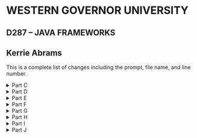 

# WESTERN GOVERNOR UNIVERSITY 
## D287 – JAVA FRAMEWORKS
## Kerrie Abrams


This is a complete list of changes including the prompt, file name, and line number.

<details>
<summary>Part C</summary>
Customize the HTML user interface for your customer’s application.
The user interface should include the shop name, the product names, and the names of the parts.

#### Changes:
> mainscreen.html line 14: Updated title to "Just Keyboards"

> mainscreen.html line 19: Updated header to "Just Keyboards"

</details>

<details>
<summary>Part D</summary>
Add an “About” page to the application to describe your chosen customer’s company to web viewers and include navigation to and from the “About” page and the main screen.

#### Changes:
> src/main/resources/templates: created aboutpage.html and added "About Us" content

> src/main/java/com.example.demo/controllers: created AboutPageController.java and added a controller class and method that allows navigation to the aboutpage

> mainscreen.html line 21: added navigation to the aboutpage
</details>

<details>
<summary>Part E</summary>
Add a sample inventory appropriate for your chosen store to the application. You should have five parts and five products in your sample inventory and should not overwrite existing data in the database.

#### Changes:
> BootStrapData.java lines 43-80: manually added 5 different parts to the part repository

> BootStrapData.java lines 96-107: manually added 5 different products to the product repository
</details>

<details>
<summary>Part F</summary>
Add a “Buy Now” button to your product list. Your “Buy Now” button must meet each of the following parameters:
•  The “Buy Now” button must be next to the buttons that update and delete products.
•  The button should decrement the inventory of that product by one. It should not affect the inventory of any of the associated parts.
•  Display a message that indicates the success or failure of a purchase.

#### Changes:

> src/resources/templates: created buyfail.html

> src/resources/templates: created buysuccess.html

> ProductServiceImpl.java lines 70-77: created a buyByID method that decrements a product inv value by 1

> ProductService.java line 20: defined the buyByID method

> AddProductControllet.java lines 177-188: created a buyproduct controller that calls the buyByID method and returns the appropriate buy response: buyfail.html or buysucces.html

> mainscreen.html line 85: added a "Buy Now" button for products that maps to the buyproduct controller
</details>

<details>
<summary>Part G</summary>
Modify the parts to track maximum and minimum inventory by doing the following:
•  Add additional fields to the part entity for maximum and minimum inventory.
•  Modify the sample inventory to include the maximum and minimum fields.
•  Add to the InhousePartForm and OutsourcedPartForm forms additional text inputs for the inventory so the user can set the maximum and minimum values.
•  Rename the file the persistent storage is saved to.
•  Modify the code to enforce that the inventory is between or at the minimum and maximum value.

#### Changes:
> Part.java lines 33-36: defined maximum and minimum inventory fields

> Part.java lines 91-97: defined setter and getter methods

> BootStrapData.java lines 50-51, 60-61, 69-70, 78-79, 87,88: modified sample part inventory to include the new fields

> InhousePartForm.html lines 24-28: added form fields for min and max inventory

> OutsourcedPartForm.html lines 25-29: added form fields for min and max inventory

> mainscreen.html lines 40-41: added min and max inventory table headers

> mainscreen.html lines 50-51: added min and max inventory table data

> spring-boot-h2-db102.mv.db: renamed to spring-boot-h2-db103

> application.properties line 6: updated datasource spring-boot-h2-db102 to spring-boot-h2-db103

> src/main/java/com.example.demo/validators: Created ValidInventoryValue.java annotation

> src/main/java/com.example.demo/validators: Created InventoryValueValidator.java class

> ValidInventoryValue.java: defined the constraint annotation that is validated by the InventoryValueValidator class

> InventoryValueValidator.java: defined the validator that accepts a Part object as a parameter and determines if the inventory value is within the assigned maximum and minimum values

> Part.java line 23: applied the new constraint to the Part class 

> InhousePartForm.html line 22: updated the error message code to display all applicable errors for the inv field

> OutsourcedPartForm.html line 23: updated the error message code to display all applicable errors for the inv field

</details>


<details>
<summary>Part H</summary>
 Add validation for between or at the maximum and minimum fields. The validation must include the following:
•  Display error messages for low inventory when adding and updating parts if the inventory is less than the minimum number of parts.
•  Display error messages for low inventory when adding and updating products lowers the part inventory below the minimum.
•  Display error messages when adding and updating parts if the inventory is greater than the maximum.

#### Changes:

> InventoryValueValidator.java lines 25-41: updated the validator to notify the user whether the inventory is too high or low when adding parts or updating parts

> EnufPartsValidator.java line 37: Added additional logic to prevent submitting a product with a part that would lower the inventory below the minimum

> AddProductController.java lines 109, 158, 191: Added an array that is initialized everytime a product is updated and stores parts that are added to the associate parts

> AddProductController.java lines 81-84: After the form is submitted, the inventory values are updated for parts stored in the array

</details>


<details>
<summary>Part I</summary>
Add at least two unit tests for the maximum and minimum fields to the PartTest class in the test package.

#### Changes:

> PartTest.java lines 160-167: Created a unit test to test the minimum inventory field

> PartTest.java lines 169-176: Created a unit test to test the maximum inventory field
</details>


<details>
<summary>Part J</summary>
Remove the class files for any unused validators in order to clean your code.

#### Changes:

</details>